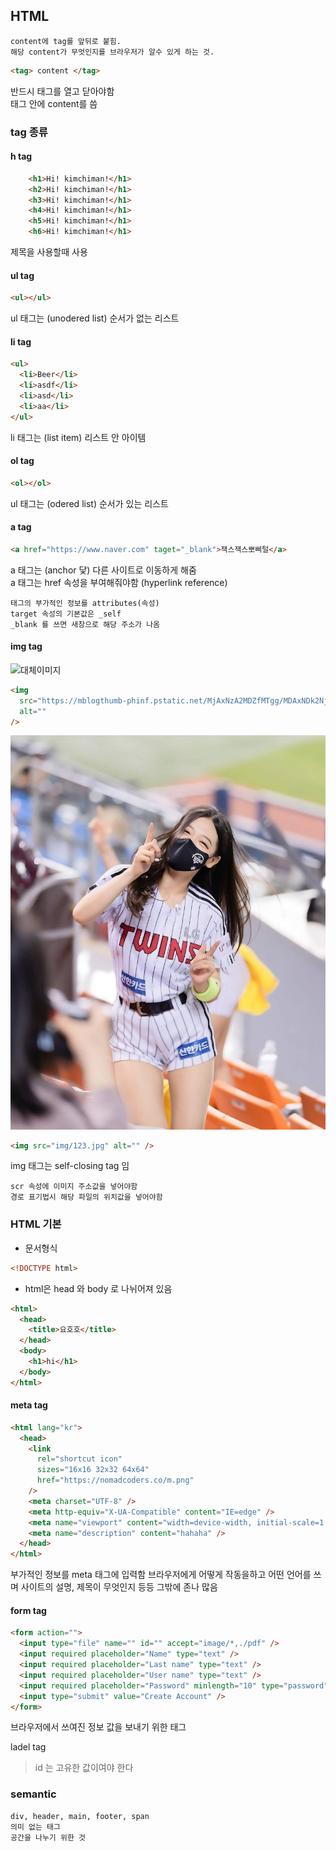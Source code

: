 ## HTML

    content에 tag를 앞뒤로 붙힘.
    해당 content가 무엇인지를 브라우저가 알수 있게 하는 것.

```html
<tag> content </tag>
```

반드시 태그를 열고 닫아야함 <br>
태그 안에 content를 씀

### tag 종류

#### h tag

```html
    <h1>Hi! kimchiman!</h1>
    <h2>Hi! kimchiman!</h1>
    <h3>Hi! kimchiman!</h1>
    <h4>Hi! kimchiman!</h1>
    <h5>Hi! kimchiman!</h1>
    <h6>Hi! kimchiman!</h1>
```

제목을 사용할때 사용

#### ul tag

```html
<ul></ul>
```

ul 태그는 (unodered list) 순서가 없는 리스트

#### li tag

```html
<ul>
  <li>Beer</li>
  <li>asdf</li>
  <li>asd</li>
  <li>aa</li>
</ul>
```

li 태그는 (list item) 리스트 안 아이템

#### ol tag

```html
<ol></ol>
```

ul 태그는 (odered list) 순서가 있는 리스트

#### a tag

```html
<a href="https://www.naver.com" taget="_blank">잭스잭스뽀삐털</a>
```

a 태그는 (anchor 닻) 다른 사이트로 이동하게 해줌<br>
a 태그는 href 속성을 부여해줘야함 (hyperlink reference)

    태그의 부가적인 정보를 attributes(속성)
    target 속성의 기본값은 _self
    _blank 를 쓰면 새창으로 해당 주소가 나옴

#### img tag

![대체이미지](https://mblogthumb-phinf.pstatic.net/MjAxNzA2MDZfMTgg/MDAxNDk2Njc2OTkyNTMw._OPryNhMZDvaXLke8uJZBgyUe98K_pZbDcSH99RJVtAg.Y4IbXPh36-fj06f243OJ1yECqmWbidDikppX1h6KTL4g.PNG.make1523/20170606_003540.png?type=w800)

```html
<img
  src="https://mblogthumb-phinf.pstatic.net/MjAxNzA2MDZfMTgg/MDAxNDk2Njc2OTkyNTMw._OPryNhMZDvaXLke8uJZBgyUe98K_pZbDcSH99RJVtAg.Y4IbXPh36-fj06f243OJ1yECqmWbidDikppX1h6KTL4g.PNG.make1523/20170606_003540.png?type=w800"
  alt=""
/>
```

![대체이미지](/kakao_clone/img/123.jpg)

```html
<img src="img/123.jpg" alt="" />
```

img 태그는 self-closing tag 임

    scr 속성에 이미지 주소값을 넣어야함
    경로 표기법시 해당 파일의 위치값을 넣어야함

### HTML 기본

- 문서형식

```html
<!DOCTYPE html>
```

- html은 head 와 body 로 나뉘어져 있음

```html
<html>
  <head>
    <title>요호호</title>
  </head>
  <body>
    <h1>hi</h1>
  </body>
</html>
```

#### meta tag

```html
<html lang="kr">
  <head>
    <link
      rel="shortcut icon"
      sizes="16x16 32x32 64x64"
      href="https://nomadcoders.co/m.png"
    />
    <meta charset="UTF-8" />
    <meta http-equiv="X-UA-Compatible" content="IE=edge" />
    <meta name="viewport" content="width=device-width, initial-scale=1.0" />
    <meta name="description" content="hahaha" />
  </head>
</html>
```

부가적인 정보를 meta 태그에 입력함
브라우저에게 어떻게 작동을하고 어떤 언어를 쓰며 사이트의 설명, 제목이 무엇인지 등등
그밖에 존나 많음

#### form tag

```html
<form action="">
  <input type="file" name="" id="" accept="image/*,./pdf" />
  <input required placeholder="Name" type="text" />
  <input required placeholder="Last name" type="text" />
  <input required placeholder="User name" type="text" />
  <input required placeholder="Password" minlength="10" type="password" />
  <input type="submit" value="Create Account" />
</form>
```

브라우저에서 쓰여진 정보 값을 보내기 위한 태그

ladel tag

> id 는 고유한 값이여야 한다

### semantic

    div, header, main, footer, span
    의미 없는 태그
    공간을 나누기 위한 것
